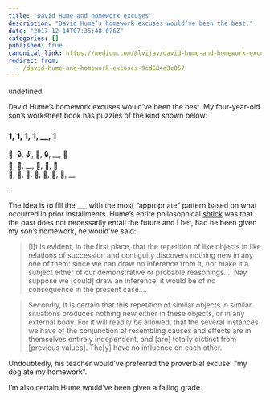 ```yaml
---
title: "David Hume and homework excuses"
description: "David Hume’s homework excuses would’ve been the best."
date: "2017-12-14T07:35:48.076Z"
categories: []
published: true
canonical_link: https://medium.com/@lvijay/david-hume-and-homework-excuses-9cd684a3c057
redirect_from:
  - /david-hume-and-homework-excuses-9cd684a3c057
---
```


undefined

David Hume’s homework excuses would’ve been the best. My four-year-old son’s worksheet book has puzzles of the kind shown below:

### 1, 1, 1, 1, \_\_, 1  
🔐, 🔒, 🔓, 🔐, 🔒, \_\_, 🔐  
🍏, 🍐, \_\_, 🍏, 🍐, 🍌  
🚗, 🚒, 🚓, 🚚, 🚗, 🚒, 🚓, \_\_

.

The idea is to fill the \_\_\_ with the most “appropriate” pattern based on what occurred in prior installments. Hume’s entire philosophical [shtick](https://www.gutenberg.org/files/4705/4705-h/4705-h.htm) was that the past does not necessarily entail the future and I bet, had he been given my son’s homework, he would’ve said:

> \[I\]t is evident, in the first place, that the repetition of like objects in like relations of succession and contiguity discovers nothing new in any one of them: since we can draw no inference from it, nor make it a subject either of our demonstrative or probable reasonings…. Nay suppose we \[could\] draw an inference, it would be of no consequence in the present case….

> Secondly, It is certain that this repetition of similar objects in similar situations produces nothing new either in these objects, or in any external body. For it will readily be allowed, that the several instances we have of the conjunction of resembling causes and effects are in themselves entirely independent, and \[are\] totally distinct from \[previous values\]. The\[y\] have no influence on each other.

Undoubtedly, his teacher would’ve preferred the proverbial excuse: “my dog ate my homework”.

I’m also certain Hume would’ve been given a failing grade.
